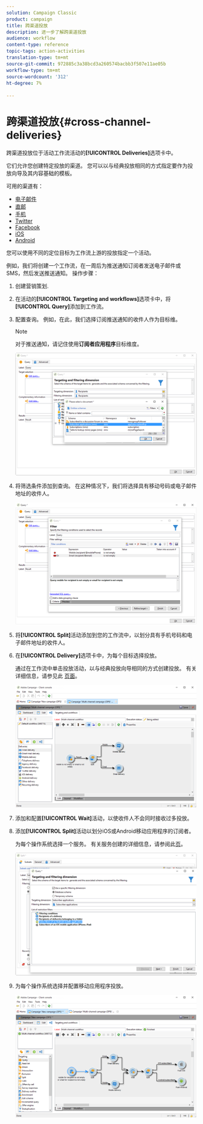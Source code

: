 ```yaml
---
solution: Campaign Classic
product: campaign
title: 跨渠道投放
description: 进一步了解跨渠道投放
audience: workflow
content-type: reference
topic-tags: action-activities
translation-type: tm+mt
source-git-commit: 972885c3a38bcd3a260574bacbb3f507e11ae05b
workflow-type: tm+mt
source-wordcount: '312'
ht-degree: 7%

---
```



# 跨渠道投放{#cross-channel-deliveries}

跨渠道投放位于活动工作流活动的&#x200B;**[!UICONTROL Deliveries]**&#x200B;选项卡中。

它们允许您创建特定投放的渠道。 您可以以与经典投放相同的方式指定要作为投放向导及其内容基础的模板。

可用的渠道有：

* [电子邮件](../../delivery/using/about-email-channel.md)
* [直邮](../../delivery/using/about-direct-mail-channel.md)
* [手机](../../delivery/using/sms-channel.md)
* [Twitter](../../social/using/publishing-on-twitter.md)
* [Facebook](../../social/using/publishing-on-facebook.md)
* [iOS](../../delivery/using/creating-notifications.md#sending-notifications-on-ios)
* [Android](../../delivery/using/creating-notifications.md#sending-notifications-on-android)

您可以使用不同的定位目标为工作流上游的投放指定一个活动。

例如，我们将创建一个工作流，在一周后为推送通知订阅者发送电子邮件或SMS，然后发送推送通知。 操作步骤：

1. 创建营销策划.
1. 在活动的&#x200B;**[!UICONTROL Targeting and workflows]**&#x200B;选项卡中，将&#x200B;**[!UICONTROL Query]**&#x200B;添加到工作流。
1. 配置查询。 例如，在此，我们选择订阅推送通知的收件人作为目标维。

   >[!NOTE]
   >
   >对于推送通知，请记住使用&#x200B;**订阅者应用程序**&#x200B;目标维度。

   ![](assets/cross_channel_delivery_1.png)

1. 将筛选条件添加到查询。 在这种情况下，我们将选择具有移动号码或电子邮件地址的收件人。

   ![](assets/cross_channel_delivery_2.png)

1. 将&#x200B;**[!UICONTROL Split]**&#x200B;活动添加到您的工作流中，以划分具有手机号码和电子邮件地址的收件人。
1. 在&#x200B;**[!UICONTROL Delivery]**&#x200B;选项卡中，为每个目标选择投放。

   通过在工作流中单击投放活动，以与经典投放向导相同的方式创建投放。 有关详细信息，请参见此 [ 页面](../../delivery/using/about-email-channel.md)。

   ![](assets/cross_channel_delivery_3.png)

1. 添加和配置&#x200B;**[!UICONTROL Wait]**&#x200B;活动，以使收件人不会同时接收过多投放。
1. 添加&#x200B;**[!UICONTROL Split]**&#x200B;活动以划分iOS或Android移动应用程序的订阅者。

   为每个操作系统选择一个服务。 有关服务创建的详细信息，请参阅此[页](../../delivery/using/configuring-the-mobile-application.md)。

   ![](assets/cross_channel_delivery_4.png)

1. 为每个操作系统选择并配置移动应用程序投放。

   ![](assets/cross_channel_delivery_5.png)
